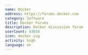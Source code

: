 ```yaml
---
name: Docker
address: https://forums.docker.com
category: Software
title: Docker Forums
description: Docker discussion forum
userCount: 43034
icon: docker.svg
activity: high
language: en
---
```

